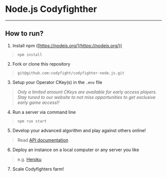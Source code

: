 # Node.js Codyfighther
---

## How to run?

1. Install npm ([https://nodejs.org/](https://nodejs.org/))
> `npm install`

2. Fork or clone this repository
> `git@github.com:codyfight/codyfighter-node.js.git`

3. Setup your Operator CKey(s) in the `.env` file
> _Only a limited amount CKeys are available for early access players. Stay tuned to our website to not miss opportunities to get exclusive early game access!!_

4. Run a server via command line
> `npm run start`

5. Develop your advanced algorithm and play against others online!
> Read [API documentation](https://codyfight.com/api-doc)

6. Deploy an instance on a local computer or any server you like
> e.g. [Heroku](https://www.heroku.com/)

7. Scale Codyfighters farm!
